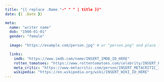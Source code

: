 ```yaml
---
title: "{{ replace .Name "-" " " | title }}"
date: {{ .Date }}

meta:
  name: "writer name"
  dob: "1900-01-01"
  gender: "female"
 
  image: "https://example.com/person.jpg" # or "person.png" and place it in assets/images/people

  links:
    imdb: "https://www.imdb.com/name/INSERT_IMDB_ID_HERE"
    rotten_tomatoes: "https://www.rottentomatoes.com/celebrity/INSERT_RT_ID_HERE"
    meta_critic: "https://www.metacritic.com/person/INSERT_METACRITIC_ID_HERE"
    wikipedia: "https://en.wikipedia.org/wiki/INSERT_WIKI_ID_HERE"
---
```

